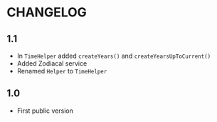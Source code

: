 CHANGELOG
==========

1.1
----

 * In `TimeHelper` added `createYears()` and `createYearsUpToCurrent()`
 * Added Zodiacal service
 * Renamed `Helper` to `TimeHelper`

1.0
----

 * First public version